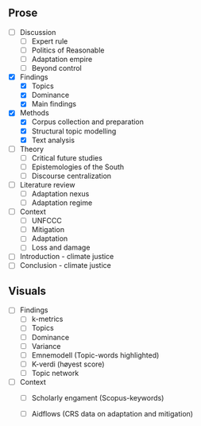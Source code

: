 ## Prose

- [ ] Discussion
	- [ ] Expert rule 
	- [ ] Politics of Reasonable
	- [ ] Adaptation empire
	- [ ] Beyond control
- [x] Findings
	- [x] Topics
	- [x] Dominance
	- [x] Main findings
- [x] Methods
	- [x] Corpus collection and preparation
	- [x] Structural topic modelling
	- [x] Text analysis
- [ ] Theory
	- [ ] Critical future studies
	- [ ] Epistemologies of the South
	- [ ] Discourse centralization
- [ ] Literature review
	- [ ] Adaptation nexus
	- [ ] Adaptation regime
- [ ] Context
	- [ ] UNFCCC
	- [ ] Mitigation
	- [ ] Adaptation
	- [ ] Loss and damage
- [ ] Introduction - climate justice
- [ ] Conclusion - climate justice

## Visuals

- [ ] Findings
	- [ ] k-metrics
	- [ ] Topics
	- [ ] Dominance
	- [ ] Variance
	- [ ] Emnemodell (Topic-words highlighted)
	- [ ] K-verdi (høyest score)
	- [ ] Topic network

- [ ] Context
	- [ ] Scholarly engament (Scopus-keywords)
	- [ ] Aidflows (CRS data on adaptation and mitigation)

